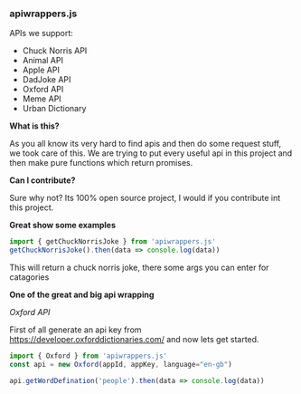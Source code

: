 ### apiwrappers.js

APIs we support:

* Chuck Norris API
* Animal API
* Apple API
* DadJoke API
* Oxford API
* Meme API
* Urban Dictionary

**What is this?**


As you all know its very hard to find apis and then do some request stuff, we took care of this. We are trying to put every useful api in this project and then make pure functions which return promises. 


**Can I contribute?**


Sure why not? Its 100% open source project, I would if you contribute int this project.


**Great show some examples**


```js
import { getChuckNorrisJoke } from 'apiwrappers.js'
getChuckNorrisJoke().then(data => console.log(data))

```

This will return a chuck norris joke, there some args you can enter for catagories



**One of the great and big api wrapping**


*Oxford API*


First of all generate an api key from https://developer.oxforddictionaries.com/ and now lets get started.


```js
import { Oxford } from 'apiwrappers.js'
const api = new Oxford(appId, appKey, language="en-gb")

api.getWordDefination('people').then(data => console.log(data))
```